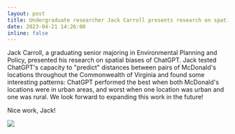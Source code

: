 ```yaml
---
layout: post
title: Undergraduate researcher Jack Carroll presents research on spatial bias of ChatGPT
date: 2023-04-21 14:26:00
inline: false
---
```


Jack Carroll, a graduating senior majoring in Environmental Planning and Policy, presented his research on spatial biases of ChatGPT. Jack tested ChatGPT's capacity to "predict" distances between pairs of McDonald's locations throughout the Commonwealth of Virginia and found some interesting patterns: ChatGPT performed the best when both McDonald's locations were in urban areas, and worst when one location was urban and one was rural. We look forward to expanding this work in the future!

Nice work, Jack!

<div class="row">
    <div class="col">
        <img class="img-fluid rounded z-depth-1" src="{{ site.baseurl }}/assets/img/2023-04-21_Jack_Carroll_Dennis_Dean_undergrad_research.jpg">
    </div>

</div>
